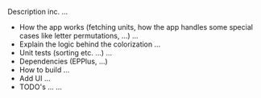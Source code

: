 Description inc. ...

- How the app works (fetching units, how the app handles some special cases like letter permutations, ...) ...
- Explain the logic behind the colorization ...
- Unit tests (sorting etc. ...) ...
- Dependencies (EPPlus, ...)
- How to build ...
- Add UI ...
- TODO's ...
...